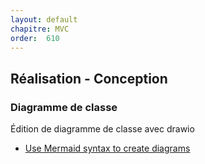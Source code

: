 ```yaml
---
layout: default
chapitre: MVC
order:  610
---
```


## Réalisation - Conception 

### Diagramme de classe 

Édition de diagramme de classe avec drawio

- [Use Mermaid syntax to create diagrams](https://www.drawio.com/blog/mermaid-diagrams)

